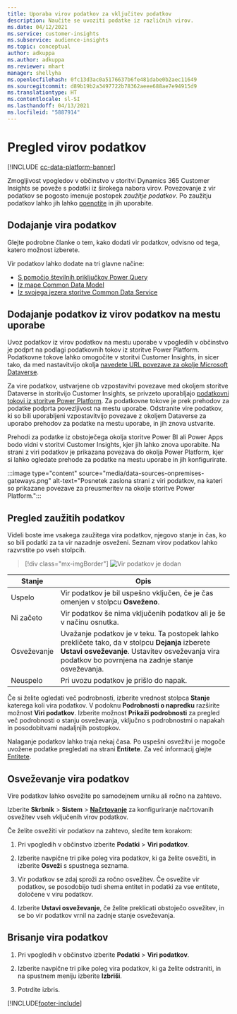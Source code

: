 ```yaml
---
title: Uporaba virov podatkov za vključitev podatkov
description: Naučite se uvoziti podatke iz različnih virov.
ms.date: 04/12/2021
ms.service: customer-insights
ms.subservice: audience-insights
ms.topic: conceptual
author: adkuppa
ms.author: adkuppa
ms.reviewer: mhart
manager: shellyha
ms.openlocfilehash: 0fc13d3ac0a5176637b6fe481dabe0b2aec11649
ms.sourcegitcommit: d89b19b2a3497722b78362aeee688ae7e94915d9
ms.translationtype: HT
ms.contentlocale: sl-SI
ms.lasthandoff: 04/13/2021
ms.locfileid: "5887914"
---
```

# <a name="data-sources-overview"></a>Pregled virov podatkov

[!INCLUDE [cc-data-platform-banner](../includes/cc-data-platform-banner.md)]

Zmogljivost vpogledov v občinstvo v storitvi Dynamics 365 Customer Insights se poveže s podatki iz širokega nabora virov. Povezovanje z vir podatkov se pogosto imenuje postopek *zaužitje podatkov*. Po zaužitju podatkov lahko jih lahko [poenotite](data-unification.md) in jih uporabite.

## <a name="add-a-data-source"></a>Dodajanje vira podatkov

Glejte podrobne članke o tem, kako dodati vir podatkov, odvisno od tega, katero možnost izberete.

Vir podatkov lahko dodate na tri glavne načine:

- [S pomočjo številnih priključkov Power Query](connect-power-query.md)
- [Iz mape Common Data Model](connect-common-data-model.md)
- [Iz svojega jezera storitve Common Data Service](connect-common-data-service-lake.md)

## <a name="add-data-from-on-premises-data-sources"></a>Dodajanje podatkov iz virov podatkov na mestu uporabe

Uvoz podatkov iz virov podatkov na mestu uporabe v vpogledih v občinstvo je podprt na podlagi podatkovnih tokov iz storitve Power Platform. Podatkovne tokove lahko omogočite v storitvi Customer Insights, in sicer tako, da med nastavitvijo okolja [navedete URL povezave za okolje Microsoft Dataverse](manage-environments.md#create-an-environment-in-an-existing-organization).

Za vire podatkov, ustvarjene ob vzpostavitvi povezave med okoljem storitve Dataverse in storitvijo Customer Insights, se privzeto uporabljajo [podatkovni tokovi iz storitve Power Platform](/power-query/dataflows/overview-dataflows-across-power-platform-dynamics-365). Za podatkovne tokove je prek prehodov za podatke podprta povezljivost na mestu uporabe. Odstranite vire podatkov, ki so bili uporabljeni vzpostavitvijo povezave z okoljem Dataverse za uporabo prehodov za podatke na mestu uporabe, in jih znova ustvarite.

Prehodi za podatke iz obstoječega okolja storitve Power BI ali Power Apps bodo vidni v storitvi Customer Insights, kjer jih lahko znova uporabite. Na strani z viri podatkov je prikazana povezava do okolja Power Platform, kjer si lahko ogledate prehode za podatke na mestu uporabe in jih konfigurirate.

:::image type="content" source="media/data-sources-onpremises-gateways.png" alt-text="Posnetek zaslona strani z viri podatkov, na kateri so prikazane povezave za preusmeritev na okolje storitve Power Platform.":::

## <a name="review-ingested-data"></a>Pregled zaužitih podatkov

Videli boste ime vsakega zaužitega vira podatkov, njegovo stanje in čas, ko so bili podatki za ta vir nazadnje osveženi. Seznam virov podatkov lahko razvrstite po vseh stolpcih.

> [!div class="mx-imgBorder"]
> ![Vir podatkov je dodan](media/configure-data-datasource-added.png "Vir podatkov je dodan")

|Stanje  |Opis  |
|---------|---------|
|Uspelo   |Vir podatkov je bil uspešno vključen, če je čas omenjen v stolpcu **Osveženo**.
|Ni začeto   |Vir podatkov še nima vključenih podatkov ali je še v načinu osnutka.         |
|Osveževanje    |Uvažanje podatkov je v teku. Ta postopek lahko prekličete tako, da v stolpcu **Dejanja** izberete **Ustavi osveževanje**. Ustavitev osveževanja vira podatkov bo povrnjena na zadnje stanje osveževanja.       |
|Neuspelo     |Pri uvozu podatkov je prišlo do napak.         |

Če si želite ogledati več podrobnosti, izberite vrednost stolpca **Stanje** katerega koli vira podatkov. V podoknu **Podrobnosti o napredku** razširite možnost **Viri podatkov**. Izberite možnost **Prikaži podrobnosti** za pregled več podrobnosti o stanju osveževanja, vključno s podrobnostmi o napakah in posodobitvami nadaljnjih postopkov.

Nalaganje podatkov lahko traja nekaj časa. Po uspešni osvežitvi je mogoče uvožene podatke pregledati na strani **Entitete**. Za več informacij glejte [Entitete](entities.md).

## <a name="refresh-a-data-source"></a>Osveževanje vira podatkov

Vire podatkov lahko osvežite po samodejnem urniku ali ročno na zahtevo. 

Izberite **Skrbnik** > **Sistem** > [**Načrtovanje**](system.md#schedule-tab) za konfiguriranje načrtovanih osvežitev vseh vključenih virov podatkov.

Če želite osvežiti vir podatkov na zahtevo, sledite tem korakom:

1. Pri vpogledih v občinstvo izberite **Podatki** > **Viri podatkov**.

2. Izberite navpične tri pike poleg vira podatkov, ki ga želite osvežiti, in izberite **Osveži** s spustnega seznama.

3. Vir podatkov se zdaj sproži za ročno osvežitev. Če osvežite vir podatkov, se posodobijo tudi shema entitet in podatki za vse entitete, določene v viru podatkov.

4. Izberite **Ustavi osveževanje**, če želite preklicati obstoječo osvežitev, in se bo vir podatkov vrnil na zadnje stanje osveževanja.

## <a name="delete-a-data-source"></a>Brisanje vira podatkov

1. Pri vpogledih v občinstvo izberite **Podatki** > **Viri podatkov**.

2. Izberite navpične tri pike poleg vira podatkov, ki ga želite odstraniti, in na spustnem meniju izberite **Izbriši**.

3. Potrdite izbris.


[!INCLUDE[footer-include](../includes/footer-banner.md)]
